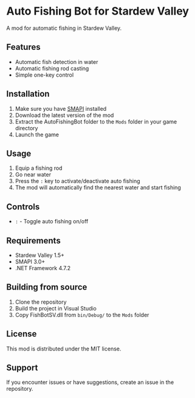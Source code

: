 # Auto Fishing Bot for Stardew Valley

A mod for automatic fishing in Stardew Valley.

## Features

- Automatic fish detection in water
- Automatic fishing rod casting
- Simple one-key control

## Installation

1. Make sure you have [SMAPI](https://smapi.io/) installed
2. Download the latest version of the mod
3. Extract the AutoFishingBot folder to the `Mods` folder in your game directory
4. Launch the game

## Usage

1. Equip a fishing rod
2. Go near water
3. Press the `:` key to activate/deactivate auto fishing
4. The mod will automatically find the nearest water and start fishing

## Controls

- `:` - Toggle auto fishing on/off

## Requirements

- Stardew Valley 1.5+
- SMAPI 3.0+
- .NET Framework 4.7.2

## Building from source

1. Clone the repository
3. Build the project in Visual Studio
4. Copy FishBotSV.dll from `bin/Debug/` to the `Mods` folder

## License

This mod is distributed under the MIT license.

## Support

If you encounter issues or have suggestions, create an issue in the repository. 